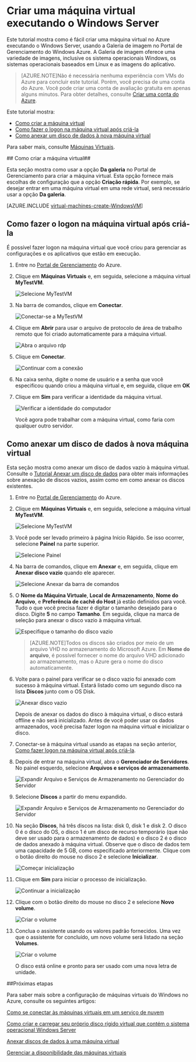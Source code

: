 <properties title="Create a Virtual Machine Running Windows Server" pageTitle="Como criar uma Máquina Virtual executando o Windows Server?" description="Descreve como criar uma máquina virtual do Windows, adicionar um disco de dados e fazer logon remotamente" metaKeywords="" services="virtual machines" solutions="" documentationCenter="" authors="kathydav" videoId="" scriptId="" />

# Criar uma máquina virtual executando o Windows Server #

Este tutorial mostra como é fácil criar uma máquina virtual no Azure executando o Windows Server, usando a Galeria de imagem no Portal de Gerenciamento do Windows Azure. A Galeria de imagem oferece uma variedade de imagens, inclusive os sistema operacionais Windows, os sistemas operacionais baseados em Linux e as imagens do aplicativo.

> [AZURE.NOTE]Não é necessária nenhuma experiência com VMs do Azure para concluir este tutorial. Porém, você precisa de uma conta do Azure. Você pode criar uma conta de avaliação gratuita em apenas alguns minutos. Para obter detalhes, consulte [Criar uma conta do Azure](http://www.windowsazure.com/develop/php/tutorials/create-a-windows-azure-account/).

Este tutorial mostra:

- [Como criar a máquina virtual](#createvirtualmachine)
- [Como fazer o logon na máquina virtual após criá-la](#logon)
- [Como anexar um disco de dados à nova máquina virtual](#attachdisk)

Para saber mais, consulte [Máquinas Virtuais](http://go.microsoft.com/fwlink/p/?LinkID=271224).


##<a id="createvirtualmachine"> </a>Como criar a máquina virtual##

Esta seção mostra como usar a opção **Da galeria** no Portal de Gerenciamento para criar a máquina virtual. Esta opção fornece mais escolhas de configuração que a opção **Criação rápida**. Por exemplo, se desejar entrar em uma máquina virtual em uma rede virtual, será necessário usar a opção **Da galeria**.

[AZURE.INCLUDE [virtual-machines-create-WindowsVM](../includes/virtual-machines-create-WindowsVM.md)]

## <a id="logon"> </a>Como fazer o logon na máquina virtual após criá-la ##

É possível fazer logon na máquina virtual que você criou para gerenciar as configurações e os aplicativos que estão em execução.

1. Entre no [Portal de Gerenciamento](http://manage.windowsazure.com) do Azure.

2. Clique em **Máquinas Virtuais** e, em seguida, selecione a máquina virtual **MyTestVM**.

	![Selecione MyTestVM](./media/CreateVirtualMachineWindowsTutorial/selectvm.png)

3. Na barra de comandos, clique em **Conectar**.

	![Conectar-se a MyTestVM](./media/CreateVirtualMachineWindowsTutorial/commandbarconnect.png)
	
4. Clique em **Abrir** para usar o arquivo de protocolo de área de trabalho remoto que foi criado automaticamente para a máquina virtual.

	![Abra o arquivo rdp](./media/CreateVirtualMachineWindowsTutorial/openrdp.png)
	
5. Clique em **Conectar**.

	![Continuar com a conexão](./media/CreateVirtualMachineWindowsTutorial/connectrdc.png)

6. Na caixa senha, digite o nome de usuário e a senha que você especificou quando criou a máquina virtual e, em seguida, clique em **OK**

7. Clique em **Sim** para verificar a identidade da máquina virtual.

	![Verificar a identidade do computador](./media/CreateVirtualMachineWindowsTutorial/certificate.png)

	Você agora pode trabalhar com a máquina virtual, como faria com qualquer outro servidor.

## <a id="attachdisk"> </a>Como anexar um disco de dados à nova máquina virtual ##

Esta seção mostra como anexar um disco de dados vazio à máquina virtual. Consulte o [Tutorial Anexar um disco de dados](../articles/virtual-machines/storage-windows-attach-disk.md) para obter mais informações sobre anexação de discos vazios, assim como em como anexar os discos existentes.

1. Entre no [Portal de Gerenciamento](http://manage.windowsazure.com) do Azure.

2. Clique em **Máquinas Virtuais** e, em seguida, selecione a máquina virtual **MyTestVM**.

	![Selecione MyTestVM](./media/CreateVirtualMachineWindowsTutorial/selectvm.png)
	
3. Você pode ser levado primeiro à página Início Rápido. Se isso ocorrer, selecione **Painel** na parte superior.

	![Selecione Painel](./media/CreateVirtualMachineWindowsTutorial/dashboard.png)

4. Na barra de comandos, clique em **Anexar** e, em seguida, clique em **Anexar disco vazio** quando ele aparecer.

	![Selecione Anexar da barra de comandos](./media/CreateVirtualMachineWindowsTutorial/commandbarattach.png)

5. O **Nome da Máquina Virtuale**, **Local de Armazenamento**, **Nome do Arquivo**, e **Preferência de cachê do Host** já estão definidos para você. Tudo o que você precisa fazer é digitar o tamanho desejado para o disco. Digite **5** no campo **Tamanho**. Em seguida, clique na marca de seleção para anexar o disco vazio à máquina virtual.

	![Especifique o tamanho do disco vazio](./media/CreateVirtualMachineWindowsTutorial/emptydisksize.png)
	
	>[AZURE.NOTE]Todos os discos são criados por meio de um arquivo VHD no armazenamento do Microsoft Azure. Em **Nome do arquivo**, é possível fornecer o nome do arquivo VHD adicionado ao armazenamento, mas o Azure gera o nome do disco automaticamente.

6. Volte para o painel para verificar se o disco vazio foi anexado com sucesso à máquina virtual. Estará listado como um segundo disco na lista **Discos** junto com o OS Disk.

	![Anexar disco vazio](./media/CreateVirtualMachineWindowsTutorial/disklistwithdatadisk.png)

	Depois de anexar os dados do disco à máquina virtual, o disco estará offline e não será inicializado. Antes de você poder usar os dados armazenados, você precisa fazer logon na máquina virtual e inicializar o disco.

7. Conectar-se à máquina virtual usando as etapas na seção anterior, [Como fazer logon na máquina virtual após criá-la](#logon).

8. Depois de entrar na máquina virtual, abra o **Gerenciador de Servidores**. No painel esquerdo, selecione **Arquivos e serviços de armazenamento**.

	![Expandir Arquivo e Serviços de Armazenamento no Gerenciador do Servidor](./media/CreateVirtualMachineWindowsTutorial/fileandstorageservices.png)

9. Selecione **Discos** a partir do menu expandido.

	![Expandir Arquivo e Serviços de Armazenamento no Gerenciador do Servidor](./media/CreateVirtualMachineWindowsTutorial/selectdisks.png)
	
10. Na seção **Discos**, há três discos na lista: disk 0, disk 1 e disk 2. O disco 0 é o disco do OS, o disco 1 é um disco de recurso temporário (que não deve ser usado para o armazenamento de dados) e o disco 2 é o disco de dados anexado à máquina virtual. Observe que o disco de dados tem uma capacidade de 5 GB, como especificado anteriormente. Clique com o botão direito do mouse no disco 2 e selecione **Inicializar**.

	![Começar inicialização](./media/CreateVirtualMachineWindowsTutorial/initializedisk.png)

11. Clique em **Sim** para iniciar o processo de inicialização.

	![Continuar a inicialização](./media/CreateVirtualMachineWindowsTutorial/yesinitialize.png)

12. Clique com o botão direito do mouse no disco 2 e selecione **Novo volume**.

	![Criar o volume](./media/CreateVirtualMachineWindowsTutorial/initializediskvolume.png)

13. Conclua o assistente usando os valores padrão fornecidos. Uma vez que o assistente for concluído, um novo volume será listado na seção **Volumes**.

	![Criar o volume](./media/CreateVirtualMachineWindowsTutorial/newvolumecreated.png)

	O disco está online e pronto para ser usado com uma nova letra de unidade.
	
##Próximas etapas 

Para saber mais sobre a configuração de máquinas virtuais do Windows no Azure, consulte os seguintes artigos:

[Como se conectar às máquinas virtuais em um serviço de nuvem](../articles/virtual-machines/cloud-services-connect-virtual-machine.md)

[Como criar e carregar seu próprio disco rígido virtual que contém o sistema operacional Windows Server](../articles/virtual-machines/virtual-machines-create-upload-vhd-windows-server.md)

[Anexar discos de dados à uma máquina virtual](../articles/virtual-machines/storage-windows-attach-disk.md)

[Gerenciar a disponibilidade das máquinas virtuais](../articles/manage-availability-virtual-machines.md)

[About virtual machines in Azure]: #virtualmachine
[How to create the virtual machine]: #custommachine
[How to log on to the virtual machine after you create it]: #logon
[How to attach a data disk to the new virtual machine]: #attachdisk
[How to set up communication with the virtual machine]: #endpoints



<!--HONumber=52-->
